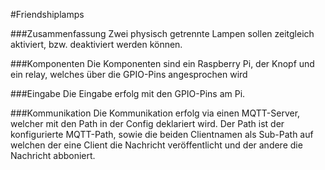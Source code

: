 #Friendshiplamps

###Zusammenfassung
Zwei physisch getrennte Lampen sollen zeitgleich
aktiviert, bzw. deaktiviert werden können.

###Komponenten
Die Komponenten sind ein Raspberry Pi, der Knopf und ein relay, welches über die 
GPIO-Pins angesprochen wird

###Eingabe
Die Eingabe erfolg mit den GPIO-Pins am Pi.

###Kommunikation
Die Kommunikation erfolg via einen MQTT-Server, welcher mit den Path
in der Config deklariert wird. Der Path ist der konfigurierte
MQTT-Path, sowie die beiden Clientnamen als Sub-Path auf welchen der eine Client
die Nachricht veröffentlicht und der andere die Nachricht abboniert.